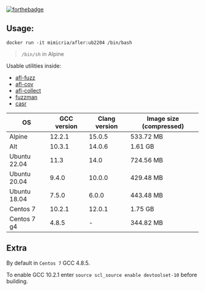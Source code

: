 [![forthebadge](https://forthebadge.com/images/badges/it-works-why.svg)](https://forthebadge.com)

## Usage:
```
docker run -it mimicria/afler:ub2204 /bin/bash
```
> `/bin/sh` in Alpine

Usable utilities inside:
- [afl-fuzz](https://github.com/AFLplusplus/AFLplusplus)
- [afl-cov](https://github.com/mrash/afl-cov)
- [afl-collect](https://gitlab.com/rc0r/afl-utils)
- [fuzzman](https://github.com/fuzzah/fuzzaide)
- [casr](https://github.com/ispras/casr)

|OS				|GCC version|Clang version	|Image size (compressed)|
|---------------|-----------|---------------|-----------------------|
|Alpine			|12.2.1		|15.0.5			|533.72 MB				|
|Alt			|10.3.1		|14.0.6			|1.61 GB				|
|Ubuntu 22.04	|11.3		|14.0			|724.56 MB				|
|Ubuntu 20.04	|9.4.0		|10.0.0			|429.48 MB				|
|Ubuntu 18.04	|7.5.0		|6.0.0			|443.48 MB				|
|Centos 7		|10.2.1		|12.0.1			|1.75 GB					|
|Centos 7 g4	|4.8.5		|-				|344.82 MB				|

## Extra
By default in `Centos 7` GCC 4.8.5. 

To enable GCC 10.2.1 enter `source scl_source enable devtoolset-10` before building.
